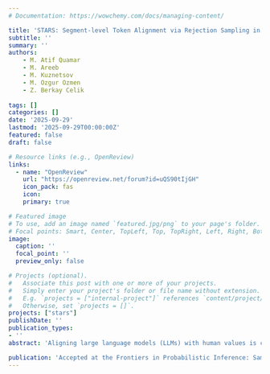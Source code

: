 ```yaml
---
# Documentation: https://wowchemy.com/docs/managing-content/

title: 'STARS: Segment-level Token Alignment via Rejection Sampling in Large Language Models'
subtitle: ''
summary: ''
authors:
    - M. Atif Quamar
    - M. Areeb
    - M. Kuznetsov
    - M. Ozgur Ozmen
    - Z. Berkay Celik
    
tags: []
categories: []
date: '2025-09-29'
lastmod: '2025-09-29T00:00:00Z'
featured: false
draft: false

# Resource links (e.g., OpenReview)
links:
  - name: "OpenReview"
    url: "https://openreview.net/forum?id=uQS90tIjGH"
    icon_pack: fas
    icon: 
    primary: true

# Featured image
# To use, add an image named `featured.jpg/png` to your page's folder.
# Focal points: Smart, Center, TopLeft, Top, TopRight, Left, Right, BottomLeft, Bottom, BottomRight.
image:
  caption: ''
  focal_point: ''
  preview_only: false

# Projects (optional).
#   Associate this post with one or more of your projects.
#   Simply enter your project's folder or file name without extension.
#   E.g. `projects = ["internal-project"]` references `content/project/deep-learning/index.md`.
#   Otherwise, set `projects = []`.
projects: ["stars"]
publishDate: ''
publication_types:
- ''
abstract: 'Aligning large language models (LLMs) with human values is critical for their safe deployment, but existing methods like fine-tuning are computationally expensive, while inference-time approaches like Best-of-N sampling are inefficient. We propose STARS: Segment-level Token Alignment via Rejection Sampling, a decoding-time algorithm that steers model generation by iteratively sampling, scoring, and rejecting/accepting short, fixed-size token segments. This allows for early correction of the generation path, significantly improving computational efficiency and boosting alignment quality. Across a suite of six LLMs, we show that STARS outperforms Supervised Fine-Tuning (SFT) by up to 14.9 percentage points and Direct Preference Optimization (DPO) by up to 4.3 percentage points on win-rates, while remaining highly competitive with strong Best-of-N baselines. Our work establishes granular, reward-guided sampling as a generalizable, powerful and efficient alternative to traditional fine-tuning and full-sequence ranking methods for aligning LLMs.'

publication: 'Accepted at the Frontiers in Probabilistic Inference: Sampling Meets Learning workshop at NeurIPS 2025'
---
```

